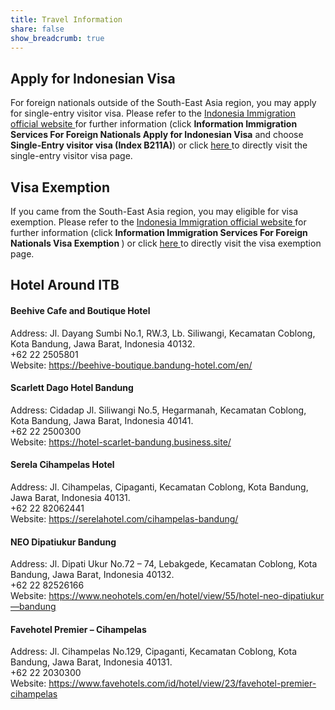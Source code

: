 ```yaml
---
title: Travel Information
share: false
show_breadcrumb: true
---
```


## Apply for Indonesian Visa

<div class="px-3">
    For foreign nationals outside of the South-East Asia region, you may apply for single-entry visitor visa. Please refer to the <a href="https://www.imigrasi.go.id/en/" target="_blank"> Indonesia Immigration official website </a> for further information (click <b>Information <i class="fa-solid fa-caret-right"></i> Immigration Services <i class="fa-solid fa-caret-right"></i> For Foreign Nationals <i class="fa-solid fa-caret-right"></i> Apply for Indonesian Visa</b> and choose <b>Single-Entry visitor visa (Index B211A)</b>) or click <a href="https://www.imigrasi.go.id/en/visa-kunjungan-satu-kali-perjalanan-b211a/" target="_blank"> here </a> to directly visit the single-entry visitor visa page.
</div>

## Visa Exemption

<div class="px-3">
If you came from the South-East Asia region, you may eligible for visa exemption. Please refer to the <a href="https://www.imigrasi.go.id/en/" target="_blank"> Indonesia Immigration official website </a> for further information (click <b>Information <i class="fa-solid fa-caret-right"></i> Immigration Services <i class="fa-solid fa-caret-right"></i> For Foreign Nationals <i class="fa-solid fa-caret-right"></i> Visa Exemption </b>) or click <a href="https://www.imigrasi.go.id/en/bebas-visa-kunjungan/" target="_blank"> here </a> to directly visit the visa exemption page.
</div>

## Hotel Around ITB

<div class="px-3 pb-2">
<h4> Beehive Cafe and Boutique Hotel </h4>
Address: Jl. Dayang Sumbi No.1, RW.3, Lb. Siliwangi, Kecamatan Coblong, Kota Bandung, Jawa Barat, Indonesia 40132. <br>
<i class="fa-solid fa-phone"></i> +62 22 2505801 <br>
Website: <a href="https://beehive-boutique.bandung-hotel.com/en/" target="_blank"> https://beehive-boutique.bandung-hotel.com/en/</a>
</div>

<div class="px-3 pb-2">
<h4>Scarlett Dago Hotel Bandung</h4>
Address: Cidadap Jl. Siliwangi No.5, Hegarmanah, Kecamatan Coblong, Kota Bandung, Jawa Barat, Indonesia 40141. <br>
<i class="fa-solid fa-phone"></i> +62 22 2500300 <br>
Website: <a href="https://hotel-scarlet-bandung.business.site/" target="_blank"> https://hotel-scarlet-bandung.business.site/ </a>
</div>

<div class="px-3 pb-2">
<h4>Serela Cihampelas Hotel</h4>
Address: Jl. Cihampelas, Cipaganti, Kecamatan Coblong, Kota Bandung, Jawa Barat, Indonesia 40131. <br>
<i class="fa-solid fa-phone"></i> +62 22 82062441 <br>
Website: <a href="https://serelahotel.com/cihampelas-bandung/" target="_blank"> https://serelahotel.com/cihampelas-bandung/ </a>
</div>

<div class="px-3 pb-2">
<h4>NEO Dipatiukur Bandung</h4>
Address: Jl. Dipati Ukur No.72 – 74, Lebakgede, Kecamatan Coblong, Kota Bandung, Jawa Barat, Indonesia 40132. <br>
<i class="fa-solid fa-phone"></i> +62 22 82526166 <br>
Website: <a href="https://www.neohotels.com/en/hotel/view/55/hotel-neo-dipatiukur—bandung" target="_blank"> https://www.neohotels.com/en/hotel/view/55/hotel-neo-dipatiukur—bandung </a>
</div>

<div class="px-3 pb-2">
<h4>Favehotel Premier – Cihampelas</h4>
Address: Jl. Cihampelas No.129, Cipaganti, Kecamatan Coblong, Kota Bandung, Jawa Barat, Indonesia 40131. <br>
<i class="fa-solid fa-phone"></i> +62 22 2030300 <br>
Website: <a href="https://www.favehotels.com/id/hotel/view/23/favehotel-premier-cihampelas" target="_blank"> https://www.favehotels.com/id/hotel/view/23/favehotel-premier-cihampelas </a>
</div>

<!-- <span class="text-gradient-primary">Indonesia</span>

<style>
    .text-gradient-primary {
        font-size: 72px;
        /* background: rgb(168,197,27); */
        /* background: linear-gradient(90deg, rgba(168,197,27,1) 0%, rgba(40,81,203,1) 31%, rgba(0,212,255,1) 100%); */
        background: 
        linear-gradient(90deg, rgba(168,197,27,1) 0%, rgba(40,81,203,1) 31%, rgba(0,212,255,1) 100%);
        /* -webkit-linear-gradient(90deg, #ab1255, #12df34); */
        -webkit-background-clip: text;
        -webkit-text-fill-color: transparent;
    }
</style> -->